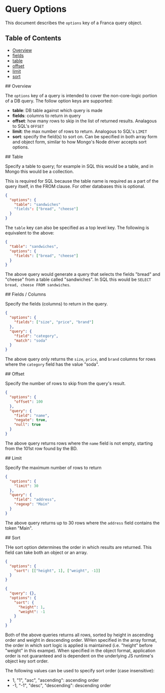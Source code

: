 # Query Options

This document describes the ```options``` key of a Franca query object.

## Table of Contents
* [Overview](#options-overview)
* [fields](#options-fields)
* [table](#options-table)
* [offset](#options-offset)
* [limit](#options-limit)
* [sort](#options-sort)


<a name="options-overview"/>
## Overview

The ```options``` key of a query is intended to cover the non-core-logic portion of a DB query. The follow option keys are supported:

* **table**: DB table against which query is made
* **fields**: columns to return in query
* **offset**: how many rows to skip in the list of returned results. Analagous to SQL's ```OFFSET```
* **limit**: the max number of rows to return. Analogous to SQL's ```LIMIT```
* **sort**: specify the field(s) to sort on. Can be specified in both array form and object form, similar to how Mongo's Node driver accepts sort options.

<a name="options-table"/>
## Table

Specify a table to query; for example in SQL this would be a table, and in Mongo this would be a collection.

This is required for SQL because the table name is required as a part of the query itself, in the FROM clause. For other databases this is optional.

```json
{
  "options": {
    "table": "sandwiches"
    "fields": ["bread", "cheese"]
  }
}
```

The ```table``` key can also be specified as a top level key. The following is equivalent to the above:

```json
{
  "table": "sandwiches",
  "options": {
    "fields": ["bread", "cheese"]
  }
}
```

The above query would generate a query that selects the fields "bread" and "cheese" from a table called "sandwiches". In SQL this would be ```SELECT bread, cheese FROM sandwiches```.

<a name="options-fields"/>
## Fields / Columns

Specify the fields (columns)  to return in the query.

```json
{
  "options": {
    "fields": ["size", "price", "brand"]
  },
  "query": {
    "field": "category",
    "match": "soda"
  }
}
```

The above query only returns the ```size```, ```price```, and ```brand``` columns for rows where the ```category``` field has the value "soda".

<a name="options-offset"/>
## Offset

Specify the number of rows to skip from the query's result.

```json
{
  "options": {
    "offset": 100
  },
  "query": {
    "field": "name",
    "negate": true,
    "null": true
  }
}
```

The above query returns rows where the ```name``` field is not empty, starting from the 101st row found by the BD.

<a name="options-limit"/>
## Limit

Specify the maximum number of rows to return

```json
{
  "options": {
    "limit": 30
  },
  "query": {
    "field": "address",
    "regexp": "Main"
  }
}
```

The above query returns up to 30 rows where the ```address``` field contains the token "Main".

<a name="options-sort">
## Sort

THe sort option determines the order in which results are returned. This field can take both an object or an array.



```json
{
  "options": {
    "sort": [["height", 1], ["weight", -1]]
  }
}
```

```json
{
  "query": {},
  "options": {
    "sort": {
      "height": 1,
      "weight": -1
    }
  }
}

```

Both of the above queries returns all rows, sorted by height in ascending order and weight in descending order. WHen specified in the array format, the order in which sort logic is applied is maintained (i.e. "height" before "weight" in this exampe). When specified in the object format, application order is not guaranteed and is dependent on the underlying JS runtime's object key sort order.

The following values can be used to specify sort order (case insensitive):

* 1, "1", "asc", "ascending": ascending order
* -1, "-1", "desc", "descending": descending order

